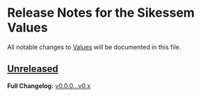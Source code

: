 # Release Notes for the Sikessem Values

All notable changes to [Values](https://github.com/sikessem/values) will be documented in this file.

## [Unreleased](https://github.com/sikessem/values/compare/v0.0.0...HEAD)

**Full Changelog:** [v0.0.0...v0.x](https://github.com/sikessem/values/compare/v0.0.0...v0.x)
